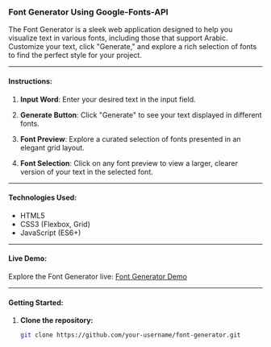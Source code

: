 ### Font Generator Using Google-Fonts-API

The Font Generator is a sleek web application designed to help you visualize text in various fonts, including those that support Arabic. Customize your text, click "Generate," and explore a rich selection of fonts to find the perfect style for your project.

---

#### **Instructions:**

1. **Input Word**: Enter your desired text in the input field.

2. **Generate Button**: Click "Generate" to see your text displayed in different fonts.

3. **Font Preview**: Explore a curated selection of fonts presented in an elegant grid layout.

4. **Font Selection**: Click on any font preview to view a larger, clearer version of your text in the selected font.

---

#### **Technologies Used:**

- HTML5
- CSS3 (Flexbox, Grid)
- JavaScript (ES6+)

---

#### **Live Demo:**
Explore the Font Generator live: [Font Generator Demo](https://hassanabdellah777.github.io/Google-Fonts-API/)

---

#### **Getting Started:**

1. **Clone the repository:**

   ```bash
   git clone https://github.com/your-username/font-generator.git
